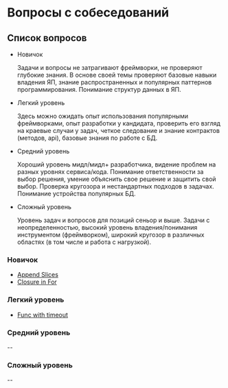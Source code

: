 # Вопросы с собеседований

## Список вопросов

* Новичок

    Задачи и вопросы не затрагивают фреймворки, не проверяют глубокие знания. В основе своей темы проверяют базовые навыки владения ЯП, знание распространенных и популярных паттернов программирования. Понимание структур данных в ЯП.

* Легкий уровень

    Здесь можно ожидать опыт использования популярными фреймворками, опыт разработки у кандидата, проверить его взгляд на краевые случаи у задач, четкое следование и знание контрактов (методов, api), базовые знания по работе с БД.

* Средний уровень

    Хороший уровень мидл/мидл+ разработчика, видение проблем на разных уровнях сервиса/кода. Понимание ответственности за выбор решения, умение объяснить свое решение и защитить свой выбор. Проверка кругозора и нестандартных подходов в задачах. Понимание устройства популярных БД.

* Сложный уровень

    Уровень задач и вопросов для позиций сеньор и выше. Задачи с неопределенностью, высокий уровень владения/понимания инструментом (фреймворком), широкий кругозор в различных областях (в том числе и работа с нагрузкой).

### Новичок

* [Append Slices](./beginner/append_slices.md)
* [Closure in For](./beginner/closure_in_for.md)

### Легкий уровень

* [Func with timeout](./easy/func_with_timeout.md)

### Средний уровень

--

### Сложный уровень

--
